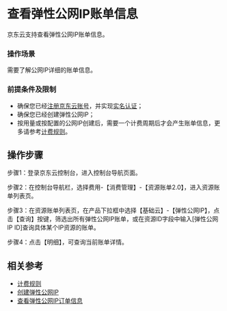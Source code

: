 # 查看弹性公网IP账单信息

京东云支持查看弹性公网IP账单信息。

### 操作场景

需要了解公网IP详细的账单信息。

### 前提条件及限制

- 确保您已经[注册京东云账号](https://user.jdcloud.com/register?returnUrl=https%3A%2F%2Fwww.jdcloud.com%2F)，并实现[实名认证](https://docs.jdcloud.com/cn/real-name-verification/introduction)；
- 确保您已经创建弹性公网IP；
- 按用量或按配置的公网IP创建后，需要一个计费周期后才会产生账单信息，更多请参考[计费规则](https://docs.jdcloud.com/cn/elastic-ip/billing-rules)。

## 操作步骤

步骤1：登录京东云控制台，进入控制台导航页面。

步骤2：在控制台导航栏，选择费用-【消费管理】-【资源账单2.0】，进入资源账单列表页。

步骤3：在资源账单列表页，在产品下拉框中选择【基础云】-【弹性公网IP】，点击【查询】按键，筛选出所有弹性公网IP账单，或在资源ID字段中输入[弹性公网IP ID]查询具体某个IP资源的账单。

步骤4：点击【明细】，可查询当前账单详情。


## 相关参考

- [计费规则](https://docs.jdcloud.com/cn/elastic-ip/billing-rules)
- [创建弹性公网IP](../Elastic-IP-Management/Create-Elastic-IP.md)
- [查看弹性公网IP订单信息](View-Ip-Order.md)
